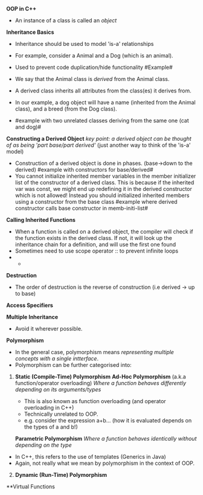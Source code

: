 **OOP in C++**
- An instance of a class is called an *object*

**Inheritance Basics**
- Inheritance should be used to model 'is-a' relationships
- For example, consider a Animal and a Dog (which is an animal).
- Used to prevent code duplication/hide functionality
#Example#

- We say that the Animal class is *derived* from the Animal class.
- A derived class inherits all attributes from the class(es) it derives from.
- In our example, a dog object will have a name (inherited from the Animal class), and a breed (from the Dog class).
- #example with two unrelated classes deriving from the same one (cat and dog)#

**Constructing a Derived Object**
*key point: a derived object can be thought of as being 'part base/part derived'* (just another way to think of the 'is-a' model)
- Construction of a derived object is done in phases. (base->down to the derived)
#example with constructors for base/derived#
- You cannot initialize inherited member variables in the member initializer list of the constructor of a derived class. This is because if the inherited var was const, we might end up redefining it in the derived constructor which is not allowed! Instead you should initialized inherited members using a constructor from the base class
#example where derived constructor calls base constructor in memb-initi-list#

**Calling Inherited Functions**
- When a function is called on a derived object, the compiler will check if the function exists in the derived class. If not, it will look up the inheritance chain for a definition, and will use the first one found
- Sometimes need to use scope operator :: to prevent infinite loops
- - 

**Destruction**
- The order of destruction is the reverse of construction (i.e derived -> up to base)

**Access Specifiers**

**Multiple Inheritance**
- Avoid it wherever possible.



**Polymorphism**
- In the general case, polymorphism means *representing multiple concepts with a single intterface*.
- Polymorphism can be further categorised into:

1) **Static (Compile-Time) Polymorphism**
    **Ad-Hoc Polymorphism** (a.k.a function/operator overloading) *Where a function behaves differently depending on its arguments/types*
    - This is also known as function overloading (and operator overloading in C++)
    - Technically unrelated to OOP.
    - e.g. consider the expression a+b... (how it is evaluated depends on the types of a and b!)

   **Parametric Polymorphism**
  *Where a function behaves identically without depending on the type*
  - In C++, this refers to the use of templates (Generics in Java)
  - Again, not really what we mean by polymorphism in the context of OOP.

2) **Dynamic (Run-Time) Polymorphism**
  

**Virtual Functions
